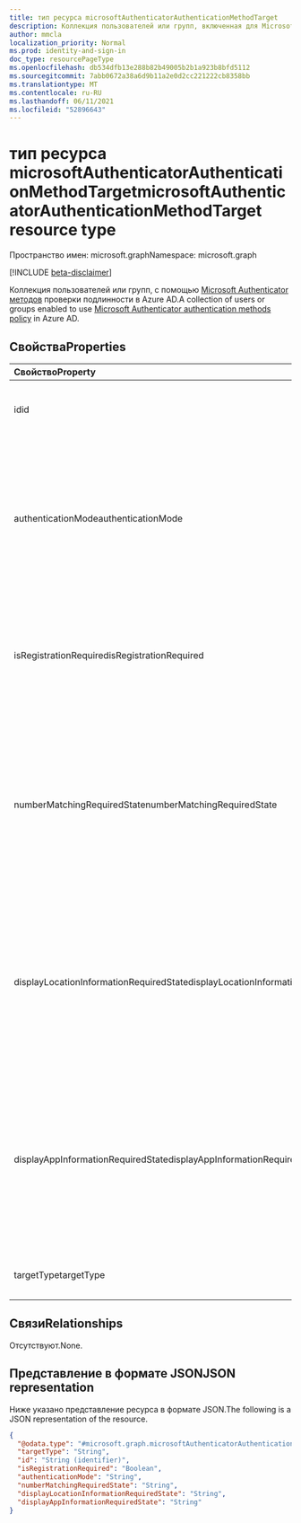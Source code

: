 ```yaml
---
title: тип ресурса microsoftAuthenticatorAuthenticationMethodTarget
description: Коллекция пользователей или групп, включенная для Microsoft Authenticator методов проверки подлинности.
author: mmcla
localization_priority: Normal
ms.prod: identity-and-sign-in
doc_type: resourcePageType
ms.openlocfilehash: db534dfb13e288b82b49005b2b1a923b8bfd5112
ms.sourcegitcommit: 7abb0672a38a6d9b11a2e0d2cc221222cb8358bb
ms.translationtype: MT
ms.contentlocale: ru-RU
ms.lasthandoff: 06/11/2021
ms.locfileid: "52896643"
---
```

# <a name="microsoftauthenticatorauthenticationmethodtarget-resource-type"></a><span data-ttu-id="36af7-103">тип ресурса microsoftAuthenticatorAuthenticationMethodTarget</span><span class="sxs-lookup"><span data-stu-id="36af7-103">microsoftAuthenticatorAuthenticationMethodTarget resource type</span></span>
<span data-ttu-id="36af7-104">Пространство имен: microsoft.graph</span><span class="sxs-lookup"><span data-stu-id="36af7-104">Namespace: microsoft.graph</span></span>

[!INCLUDE [beta-disclaimer](../../includes/beta-disclaimer.md)]

<span data-ttu-id="36af7-105">Коллекция пользователей или групп, с помощью [Microsoft Authenticator методов](../resources/microsoftAuthenticatorAuthenticationMethodConfiguration.md) проверки подлинности в Azure AD.</span><span class="sxs-lookup"><span data-stu-id="36af7-105">A collection of users or groups enabled to use [Microsoft Authenticator authentication methods policy](../resources/microsoftAuthenticatorAuthenticationMethodConfiguration.md) in Azure AD.</span></span>

## <a name="properties"></a><span data-ttu-id="36af7-106">Свойства</span><span class="sxs-lookup"><span data-stu-id="36af7-106">Properties</span></span>
|<span data-ttu-id="36af7-107">Свойство</span><span class="sxs-lookup"><span data-stu-id="36af7-107">Property</span></span>|<span data-ttu-id="36af7-108">Тип</span><span class="sxs-lookup"><span data-stu-id="36af7-108">Type</span></span>|<span data-ttu-id="36af7-109">Описание</span><span class="sxs-lookup"><span data-stu-id="36af7-109">Description</span></span>|
|:---|:---|:---|
|<span data-ttu-id="36af7-110">id</span><span class="sxs-lookup"><span data-stu-id="36af7-110">id</span></span>|<span data-ttu-id="36af7-111">String</span><span class="sxs-lookup"><span data-stu-id="36af7-111">String</span></span>|<span data-ttu-id="36af7-112">Объектный ID пользователя или группы Azure AD.</span><span class="sxs-lookup"><span data-stu-id="36af7-112">Object ID of an Azure AD user or group.</span></span>|
|<span data-ttu-id="36af7-113">authenticationMode</span><span class="sxs-lookup"><span data-stu-id="36af7-113">authenticationMode</span></span>|<span data-ttu-id="36af7-114">MicrosoftAuthenticatorAuthenticationMode</span><span class="sxs-lookup"><span data-stu-id="36af7-114">microsoftAuthenticatorAuthenticationMode</span></span>|<span data-ttu-id="36af7-115">Определяет, какие типы уведомлений можно использовать для регистрации.</span><span class="sxs-lookup"><span data-stu-id="36af7-115">Determines which types of notifications can be used for sign-in.</span></span> <span data-ttu-id="36af7-116">Возможные значения: `any` , `deviceBasedPush` (только без паролей), `push` .</span><span class="sxs-lookup"><span data-stu-id="36af7-116">Possible values are: `any`, `deviceBasedPush` (passwordless only), `push`.</span></span>|
|<span data-ttu-id="36af7-117">isRegistrationRequired</span><span class="sxs-lookup"><span data-stu-id="36af7-117">isRegistrationRequired</span></span>|<span data-ttu-id="36af7-118">Boolean</span><span class="sxs-lookup"><span data-stu-id="36af7-118">Boolean</span></span>|<span data-ttu-id="36af7-119">Определяет, принудит ли пользователь зарегистрировать метод проверки подлинности.</span><span class="sxs-lookup"><span data-stu-id="36af7-119">Determines whether the user is enforced to register the authentication method.</span></span> <span data-ttu-id="36af7-120">*Не поддерживается.*</span><span class="sxs-lookup"><span data-stu-id="36af7-120">*Not supported*.</span></span> |
|<span data-ttu-id="36af7-121">numberMatchingRequiredState</span><span class="sxs-lookup"><span data-stu-id="36af7-121">numberMatchingRequiredState</span></span>|<span data-ttu-id="36af7-122">advancedConfigState</span><span class="sxs-lookup"><span data-stu-id="36af7-122">advancedConfigState</span></span>|<span data-ttu-id="36af7-123">Требуется совпадение номеров для уведомлений MFA.</span><span class="sxs-lookup"><span data-stu-id="36af7-123">Requires number matching for MFA notifications.</span></span> <span data-ttu-id="36af7-124">Значение игнорируется для уведомлений о входе в телефон.</span><span class="sxs-lookup"><span data-stu-id="36af7-124">Value is ignored for phone sign-in notifications.</span></span> <span data-ttu-id="36af7-125">Возможные значения: `enabled`, `disabled`, `default`.</span><span class="sxs-lookup"><span data-stu-id="36af7-125">Possible values are: `enabled`, `disabled`, `default`.</span></span>|
|<span data-ttu-id="36af7-126">displayLocationInformationRequiredState</span><span class="sxs-lookup"><span data-stu-id="36af7-126">displayLocationInformationRequiredState</span></span>|<span data-ttu-id="36af7-127">advancedConfigState</span><span class="sxs-lookup"><span data-stu-id="36af7-127">advancedConfigState</span></span>|<span data-ttu-id="36af7-128">Определяет, следует ли показывать пользователю расположение входной записи в теле уведомления.</span><span class="sxs-lookup"><span data-stu-id="36af7-128">Determines whether the location of the sign-in should be shown to the user in the body of the notification.</span></span> <span data-ttu-id="36af7-129">Возможные значения: `enabled`, `disabled`, `default`.</span><span class="sxs-lookup"><span data-stu-id="36af7-129">Possible values are: `enabled`, `disabled`, `default`.</span></span>|
|<span data-ttu-id="36af7-130">displayAppInformationRequiredState</span><span class="sxs-lookup"><span data-stu-id="36af7-130">displayAppInformationRequiredState</span></span>|<span data-ttu-id="36af7-131">advancedConfigState</span><span class="sxs-lookup"><span data-stu-id="36af7-131">advancedConfigState</span></span>|<span data-ttu-id="36af7-132">Определяет, следует ли показывать пользователю приложение, в которое подписывает пользователь, в теле уведомления.</span><span class="sxs-lookup"><span data-stu-id="36af7-132">Determines whether the app the user is signing into should be shown to the user in the body of the notification.</span></span> <span data-ttu-id="36af7-133">Возможные значения: `enabled`, `disabled`, `default`.</span><span class="sxs-lookup"><span data-stu-id="36af7-133">Possible values are: `enabled`, `disabled`, `default`.</span></span>|
|<span data-ttu-id="36af7-134">targetType</span><span class="sxs-lookup"><span data-stu-id="36af7-134">targetType</span></span>|<span data-ttu-id="36af7-135">authenticationMethodTargetType</span><span class="sxs-lookup"><span data-stu-id="36af7-135">authenticationMethodTargetType</span></span>| <span data-ttu-id="36af7-136">Возможные значения: `null`, `user`, `group`.</span><span class="sxs-lookup"><span data-stu-id="36af7-136">Possible values are: `null`, `user`, `group`.</span></span>|

## <a name="relationships"></a><span data-ttu-id="36af7-137">Связи</span><span class="sxs-lookup"><span data-stu-id="36af7-137">Relationships</span></span>
<span data-ttu-id="36af7-138">Отсутствуют.</span><span class="sxs-lookup"><span data-stu-id="36af7-138">None.</span></span>

## <a name="json-representation"></a><span data-ttu-id="36af7-139">Представление в формате JSON</span><span class="sxs-lookup"><span data-stu-id="36af7-139">JSON representation</span></span>
<span data-ttu-id="36af7-140">Ниже указано представление ресурса в формате JSON.</span><span class="sxs-lookup"><span data-stu-id="36af7-140">The following is a JSON representation of the resource.</span></span>
<!-- {
  "blockType": "resource",
  "keyProperty": "id",
  "@odata.type": "microsoft.graph.microsoftAuthenticatorAuthenticationMethodTarget",
  "baseType": "microsoft.graph.authenticationMethodTarget",
  "openType": false
}
-->
``` json
{
  "@odata.type": "#microsoft.graph.microsoftAuthenticatorAuthenticationMethodTarget",
  "targetType": "String",
  "id": "String (identifier)",
  "isRegistrationRequired": "Boolean",
  "authenticationMode": "String",
  "numberMatchingRequiredState": "String",
  "displayLocationInformationRequiredState": "String",
  "displayAppInformationRequiredState": "String"
}

```
